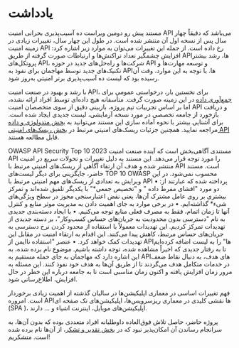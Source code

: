 # یادداشت

مستند پیش رو دومین ویراست ده ‌‌آسیب‌پذیری بحرانی امنیت API می‌باشد که دقیقاً چهار سال پس از نسخه اول آن منتشر شده است. در طول این چهار سال، تغییرات زیادی در زمینه امنیت API رخ داده است. از جمله این تغییرات می‌توان به موارد زیر اشاره کرد: افزایش چشمگیر تعداد تراکنش‌ها و ارتباطات صورت گرفته از طریق APIها، رشد بیشتر پروتکل‌های API، شرکت‌ها و راه‌حل‌های جدید در حوزه API و توسعه مهارت‌ها و تکنیک‌های جدید توسط مهاجمان برای نفوذ به APIها. با توجه به این موارد، وقت آن رسیده بود که لیست ده آسیب‌پذیری برتر امنیتی به‌روز شود.

با رشد و بهبود در صنعت امنیت API، برای نخستین بار، درخواستی عمومی برای [جمع‌آوری داده][1] در این زمینه ‌صورت گرفت. متأسفانه هیچ داده‌ای توسط افراد ارائه نشده، اما بر اساس تجربیات تیم پروژه، بازبینی دقیق از سوی متخصصان امنیت API و دریافت بازخورد از جامعه تخصصی در مورد نسخه آزمایشی، لیست جدیدی ایجاد شده است. برای آشنایی بیشتر با نحوه آماده سازی این مستند می‌توانید به [بخش متدولوژی و داده][2] مراجعه نمایید. همچنین جزئیات ریسک‌های امنیتی مرتبط در [بخش ریسک‌‌‌های امنیتی API][3] قابل مطالعه هستند.

OWASP API Security Top 10 2023 مستندی آگاهی‌بخش است که آینده صنعت امنیت API را مورد توجه قرار می‌دهد. این مستند به دلیل تغییرات و تحولات سریع در امنیت منتشر شده و هدف آن ارتقاء آگاهی از ریسک‌های امنیتی مرتبط با API است. مستند حاضر، جایگزینی برای دیگر لیست‌های TOP 10 OWASP محسوب نمی‌شود. در این ویرایش به تعدادی از ریسک‌های مهم امنیتی مرتبط با API پرداخته شده که عبارتند از:
• دو مورد "افشای مفرط داده " و "تخصیص جمعی*" با یکدیگر تلفیق شده‌اند و تمرکز بیشتری بر روی عامل مشترک آن‌ها، یعنی نقض اعتبارسنجی مجوز در سطح ویژگی‌های شیء* گذاشته‌ایم.
• در برخی موارد به جای اهمیت دادن به مدیریت موثر منابع و کنترل آنها تا زمان اتمام، فقط به مصرف فعلی منابع توجه می‌کنیم.
• با ایجاد دسته‌بندی جدیدی به نام "دسترسی بدون ‌محدودیت به جریان‌های حساس کسب‌وکار"، بر دسته جدیدی از تهدیدات تمرکز کردیم. این تهدیدات معمولاً با استفاده از محدود کردن نرخ دسترسی به جریان‌های حساس مرتبط، کاهش پیدا می‌کنند. این اقدام به ارتقاء امنیت در مقابل این تهدیدات کمک خواهد کرد.
• عنصر "استفاده ناایمن از APIها" را به لیست اضافه کرده‌ایم تا به رفتار جدیدی که اخیراً مشاهده شده، توجه داشته باشیم. موضوع نام برده شده، به این اشاره دارد که مهاجمان به جای حمله مستقیم به APIهای هدف، به دنبال نقاط ضعف در خدمات متکامل هدف می‌گردند تا از طریق آن‌ها به هدف خود نفوذ کنند. این مسئله به مرور زمان افزایش یافته و اکنون زمان مناسبی است تا به جامعه درباره این خطر در حال افزایش، اطلاع‌رسانی شود.

فهم تغییرات اساسی در معماری اپلیکیشن‌ها در سالیان گذشته از اهمیت زیادی برخوردار است. امروره APIها نقشی کلیدی در معماری ریزسرویس‌ها، اپلیکیشن‌های تک صفحه ای (SPA )، اپلیکیشن‌های موبایل، اینترنت اشیاء و ... دارند.

پروژه حاضر، حاصل تلاش فوق‌العاده داوطلبانه افراد متعددی بوده که بدون آن‌ها، به سرانجام رساندن آن امکان‌پذیر نبود که در [بخش تقدیر و تشکر][4]، از آن‌ها نام برده شده است. متشکریم!

[1]: https://owasp.org/www-project-api-security/announcements/cfd/2022/
[2]: ./0xd0-about-data.md
[3]: ./0x10-api-security-risks.md
[4]: ./0xd1-acknowledgments.md
